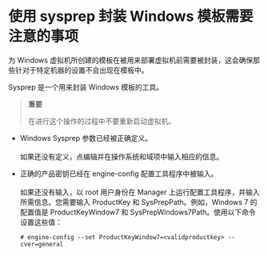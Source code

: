 # 使用 sysprep 封装 Windows 模板需要注意的事项
 为 Windows 虚拟机所创建的模板在被用来部署虚拟机前需要被封装，这会确保那些针对于特定机器的设置不会出现在模板中。

Sysprep 是一个用来封装 Windows 模板的工具。

> **重要**
>
> 在进行这个操作的过程中不要重新启动虚拟机。

-  Windows Sysprep 参数已经被正确定义。
</br></br>
如果还没有定义，点编辑并在操作系统和域项中输入相应的信息。

-  正确的产品密钥已经在 engine-config 配置工具程序中被输入。
 </br></br>
如果还没有输入，以 root 用户身份在 Manager 上运行配置工具程序，并输入所需信息。您需要输入 ProductKey 和 SysPrepPath。例如，Windows 7 的配置值是 ProductKeyWindow7 和 SysPrepWindows7Path。使用以下命令设置这些值：

    ```# engine-config --set ProductKeyWindow7=<validproductkey> --cver=general```


